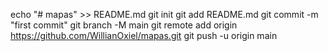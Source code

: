 echo "# mapas" >> README.md
git init
git add README.md
git commit -m "first commit"
git branch -M main
git remote add origin https://github.com/WillianOxiel/mapas.git
git push -u origin main
